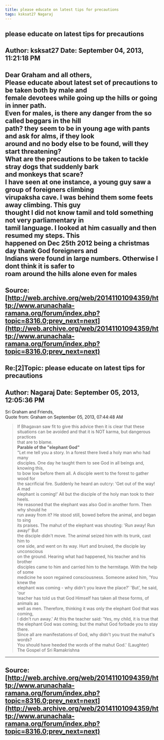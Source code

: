```yaml
--- 
title: please educate on latest tips for precautions   
tags: ksksat27 Nagaraj  
---  
```

## please educate on latest tips for precautions  
Author: ksksat27            Date: September 04, 2013, 11:21:18 PM  
---  
Dear Graham and all others,   
Please educate about latest set of precautions to be taken both by male and  
female devotees while going up the hills or going in inner path.   
Even for males, is there any danger from the so called beggars in the hill  
path? they seem to be in young age with pants and ask for alms, if they look  
around and no body else to be found, will they start threatening?   
What are the precautions to be taken to tackle stray dogs that suddenly bark  
and monkeys that scare?   
I have seen at one instance, a young guy saw a group of foreigners climbing  
virupaksha cave. I was behind them some feets away climbing. This guy  
thought I did not know tamil and told something not very parliamentary in  
tamil language. I looked at him casually and then resumed my steps. This  
happened on Dec 25th 2012 being a christmas day thank God foreigners and  
Indians were found in large numbers. Otherwise I dont think it is safer to  
roam around the hills alone even for males
 ---  
Source:[http://web.archive.org/web/20141101094359/http://www.arunachala-ramana.org/forum/index.php?topic=8316.0;prev_next=next](http://web.archive.org/web/20141101094359/http://www.arunachala-ramana.org/forum/index.php?topic=8316.0;prev_next=next)   
---  

## Re:[2]Topic:  please educate on latest tips for precautions  
Author: Nagaraj             Date: September 05, 2013, 12:05:36 PM  
---  
Sri Graham and Friends,   
Quote from: Graham on September 05, 2013, 07:44:48 AM  
> If Bhagavan saw fit to give this advice then it is clear that these  
> situations can be avoided and that it is NOT karma, but dangerous practices  
> that are to blame.  
 **Parable of the "elephant God"**   
"Let me tell you a story. In a forest there lived a holy man who had many  
disciples. One day he taught them to see God in all beings and, knowing this,  
to bow low before them all. A disciple went to the forest to gather wood for  
the sacrificial fire. Suddenly he heard an outcry: 'Get out of the way! A mad  
elephant is coming!' All but the disciple of the holy man took to their heels.  
He reasoned that the elephant was also God in another form. Then why should he  
run away from it? He stood still, bowed before the animal, and began to sing  
its praises. The mahut of the elephant was shouting: 'Run away! Run away!' But  
the disciple didn't move. The animal seized him with its trunk, cast him to  
one side, and went on its way. Hurt and bruised, the disciple lay unconscious  
on the ground. Hearing what had happened, his teacher and his brother  
disciples came to him and carried him to the hermitage. With the help of some  
medicine he soon regained consciousness. Someone asked him, 'You knew the  
elephant was coming - why didn't you leave the place?' 'But', he said, 'our  
teacher has told us that God Himself has taken all these forms, of animals as  
well as men. Therefore, thinking it was only the elephant God that was coming,  
I didn't run away.' At this the teacher said: 'Yes, my child, it is true that  
the elephant God was coming; but the mahut God forbade you to stay there.  
Since all are manifestations of God, why didn't you trust the mahut's words?  
You should have heeded the words of the mahut God.' (Laughter)   
The Gospel of Sri Ramakrishna
 ---  
Source:[http://web.archive.org/web/20141101094359/http://www.arunachala-ramana.org/forum/index.php?topic=8316.0;prev_next=next](http://web.archive.org/web/20141101094359/http://www.arunachala-ramana.org/forum/index.php?topic=8316.0;prev_next=next)   
---  

